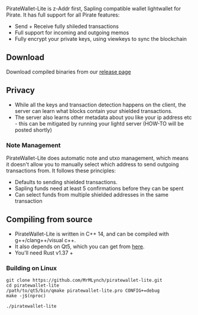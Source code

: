 PirateWallet-Lite is z-Addr first, Sapling compatible wallet lightwallet for Pirate. It has full support for all Pirate features:
- Send + Receive fully shileded transactions
- Full support for incoming and outgoing memos
- Fully encrypt your private keys, using viewkeys to sync the blockchain

## Download
Download compiled binaries from our [release page](https://github.com/MrMLynch/piratewallet-lite/releases)

## Privacy 
* While all the keys and transaction detection happens on the client, the server can learn what blocks contain your shielded transactions.
* The server also learns other metadata about you like your ip address etc - this can be mitigated by running your lightd server (HOW-TO will be posted shortly)


### Note Management
PirateWallet-Lite does automatic note and utxo management, which means it doesn't allow you to manually select which address to send outgoing transactions from. It follows these principles:
* Defaults to sending shielded transactions.
* Sapling funds need at least 5 confirmations before they can be spent
* Can select funds from multiple shielded addresses in the same transaction

## Compiling from source
* PirateWallet-Lite is written in C++ 14, and can be compiled with g++/clang++/visual c++. 
* It also depends on Qt5, which you can get from [here](https://www.qt.io/download). 
* You'll need Rust v1.37 +

### Building on Linux

```
git clone https://github.com/MrMLynch/piratewallet-lite.git
cd piratewallet-lite
/path/to/qt5/bin/qmake piratewallet-lite.pro CONFIG+=debug
make -j$(nproc)

./piratewallet-lite
```
